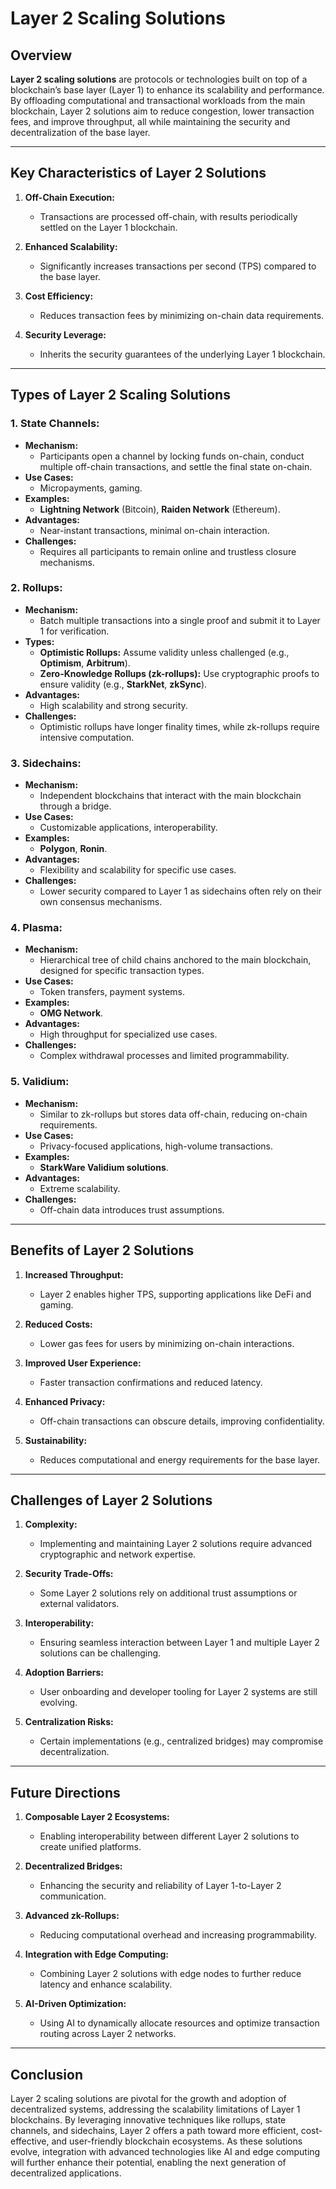 # Layer 2 Scaling Solutions

## Overview
**Layer 2 scaling solutions** are protocols or technologies built on top of a blockchain’s base layer (Layer 1) to enhance its scalability and performance. By offloading computational and transactional workloads from the main blockchain, Layer 2 solutions aim to reduce congestion, lower transaction fees, and improve throughput, all while maintaining the security and decentralization of the base layer.

---

## **Key Characteristics of Layer 2 Solutions**
1. **Off-Chain Execution:**
   - Transactions are processed off-chain, with results periodically settled on the Layer 1 blockchain.

2. **Enhanced Scalability:**
   - Significantly increases transactions per second (TPS) compared to the base layer.

3. **Cost Efficiency:**
   - Reduces transaction fees by minimizing on-chain data requirements.

4. **Security Leverage:**
   - Inherits the security guarantees of the underlying Layer 1 blockchain.

---

## **Types of Layer 2 Scaling Solutions**

### 1. **State Channels:**
   - **Mechanism:**
     - Participants open a channel by locking funds on-chain, conduct multiple off-chain transactions, and settle the final state on-chain.
   - **Use Cases:**
     - Micropayments, gaming.
   - **Examples:**
     - **Lightning Network** (Bitcoin), **Raiden Network** (Ethereum).
   - **Advantages:**
     - Near-instant transactions, minimal on-chain interaction.
   - **Challenges:**
     - Requires all participants to remain online and trustless closure mechanisms.

### 2. **Rollups:**
   - **Mechanism:**
     - Batch multiple transactions into a single proof and submit it to Layer 1 for verification.
   - **Types:**
     - **Optimistic Rollups:** Assume validity unless challenged (e.g., **Optimism**, **Arbitrum**).
     - **Zero-Knowledge Rollups (zk-rollups):** Use cryptographic proofs to ensure validity (e.g., **StarkNet**, **zkSync**).
   - **Advantages:**
     - High scalability and strong security.
   - **Challenges:**
     - Optimistic rollups have longer finality times, while zk-rollups require intensive computation.

### 3. **Sidechains:**
   - **Mechanism:**
     - Independent blockchains that interact with the main blockchain through a bridge.
   - **Use Cases:**
     - Customizable applications, interoperability.
   - **Examples:**
     - **Polygon**, **Ronin**.
   - **Advantages:**
     - Flexibility and scalability for specific use cases.
   - **Challenges:**
     - Lower security compared to Layer 1 as sidechains often rely on their own consensus mechanisms.

### 4. **Plasma:**
   - **Mechanism:**
     - Hierarchical tree of child chains anchored to the main blockchain, designed for specific transaction types.
   - **Use Cases:**
     - Token transfers, payment systems.
   - **Examples:**
     - **OMG Network**.
   - **Advantages:**
     - High throughput for specialized use cases.
   - **Challenges:**
     - Complex withdrawal processes and limited programmability.

### 5. **Validium:**
   - **Mechanism:**
     - Similar to zk-rollups but stores data off-chain, reducing on-chain requirements.
   - **Use Cases:**
     - Privacy-focused applications, high-volume transactions.
   - **Examples:**
     - **StarkWare Validium solutions**.
   - **Advantages:**
     - Extreme scalability.
   - **Challenges:**
     - Off-chain data introduces trust assumptions.

---

## **Benefits of Layer 2 Solutions**
1. **Increased Throughput:**
   - Layer 2 enables higher TPS, supporting applications like DeFi and gaming.

2. **Reduced Costs:**
   - Lower gas fees for users by minimizing on-chain interactions.

3. **Improved User Experience:**
   - Faster transaction confirmations and reduced latency.

4. **Enhanced Privacy:**
   - Off-chain transactions can obscure details, improving confidentiality.

5. **Sustainability:**
   - Reduces computational and energy requirements for the base layer.

---

## **Challenges of Layer 2 Solutions**
1. **Complexity:**
   - Implementing and maintaining Layer 2 solutions require advanced cryptographic and network expertise.

2. **Security Trade-Offs:**
   - Some Layer 2 solutions rely on additional trust assumptions or external validators.

3. **Interoperability:**
   - Ensuring seamless interaction between Layer 1 and multiple Layer 2 solutions can be challenging.

4. **Adoption Barriers:**
   - User onboarding and developer tooling for Layer 2 systems are still evolving.

5. **Centralization Risks:**
   - Certain implementations (e.g., centralized bridges) may compromise decentralization.

---

## **Future Directions**
1. **Composable Layer 2 Ecosystems:**
   - Enabling interoperability between different Layer 2 solutions to create unified platforms.

2. **Decentralized Bridges:**
   - Enhancing the security and reliability of Layer 1-to-Layer 2 communication.

3. **Advanced zk-Rollups:**
   - Reducing computational overhead and increasing programmability.

4. **Integration with Edge Computing:**
   - Combining Layer 2 solutions with edge nodes to further reduce latency and enhance scalability.

5. **AI-Driven Optimization:**
   - Using AI to dynamically allocate resources and optimize transaction routing across Layer 2 networks.

---

## **Conclusion**
Layer 2 scaling solutions are pivotal for the growth and adoption of decentralized systems, addressing the scalability limitations of Layer 1 blockchains. By leveraging innovative techniques like rollups, state channels, and sidechains, Layer 2 offers a path toward more efficient, cost-effective, and user-friendly blockchain ecosystems. As these solutions evolve, integration with advanced technologies like AI and edge computing will further enhance their potential, enabling the next generation of decentralized applications.
